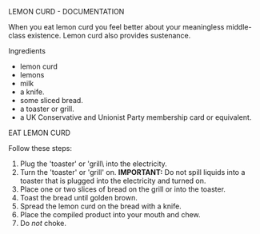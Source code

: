 LEMON CURD - DOCUMENTATION

When you eat lemon curd you feel better about your meaningless middle-class existence. Lemon curd also provides sustenance.

Ingredients
- lemon  curd
- lemons
- milk
- a knife.
- some sliced bread.
- a toaster or grill.
- a UK Conservative and Unionist Party membership card or equivalent.

EAT LEMON CURD

Follow these steps:

1. Plug the 'toaster' or 'grill\ into the electricity.
2. Turn the 'toaster' or 'grill' on.
   **IMPORTANT:** Do not spill liquids into a toaster that is plugged into the electricity and turned on.
3. Place one or two slices of bread on the grill or into the toaster. 
4. Toast the bread until golden brown.
5. Spread the lemon curd on the bread with a knife.
6. Place the compiled product into your mouth and chew.
7. Do _not_ choke.

